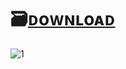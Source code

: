 # 🗃️[ᴅoᴡɴʟoᴀᴅ](https://jmthedesigner.com/storage/z9f4l6n2x0vI/)

![1](https://github.com/SusliK132/World-Of-Warships-Ultra-Changer/assets/156532940/b772b09b-6a86-4034-8f87-99222a990dca)
